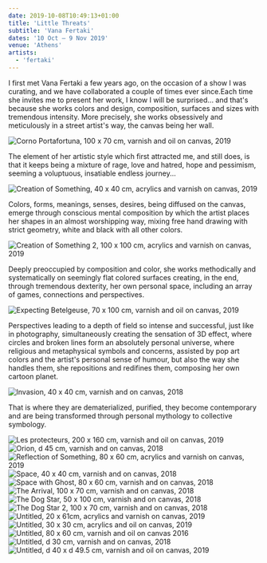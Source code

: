 ```yaml
---
date: 2019-10-08T10:49:13+01:00
title: 'Little Threats'
subtitle: 'Vana Fertaki'
dates: '10 Oct – 9 Nov 2019'
venue: 'Athens'
artists:
  - 'fertaki' 
---
```

I first met Vana Fertaki a few years ago, on the occasion of a show I was curating, and we have collaborated a couple of times ever since.Each time she invites me to present her work, I know I will be surprised... and that's because she works colors and design, composition, surfaces and sizes with tremendous intensity. More precisely, she works obsessively and meticulously in a street artist's way, the canvas being her wall. 

![Corno Portafortuna, <br>100 x 70 cm, <br>varnish and oil on canvas, <br>2019](/exhibitions/fertaki-little-threats/fertaki-little-threats-001.jpg)

The element of her artistic style which first attracted me, and still does, is that it keeps being a mixture of rage, love and hatred, hope and pessimism, seeming a voluptuous, insatiable endless journey... 

![Creation of Something, <br>40 x 40 cm, <br>acrylics and varnish on canvas, <br>2019](/exhibitions/fertaki-little-threats/fertaki-little-threats-002.jpg)

Colors, forms, meanings, senses, desires, being diffused on the canvas, emerge through conscious mental composition by which the artist places her shapes in an almost worshipping way, mixing free hand drawing with strict geometry, white and black with all other colors. 

![Creation of Something 2, <br>100 x 100 cm, <br>acrylics and varnish on canvas, <br>2019](/exhibitions/fertaki-little-threats/fertaki-little-threats-003.jpg)

Deeply preoccupied by composition and color, she works methodically and systematically on seemingly flat colored surfaces creating, in the end, through tremendous dexterity, her own personal space, including an array of games, connections and perspectives. 

![Expecting Betelgeuse, <br>70 x 100 cm, <br>varnish and oil on canvas, <br>2019](/exhibitions/fertaki-little-threats/fertaki-little-threats-004.jpg)

Perspectives leading to a depth of field so intense and successful, just like in photography, simultaneously creating the sensation of 3D effect, where circles and broken lines form an absolutely personal universe, where religious and metaphysical symbols and concerns, assisted by pop art colors and the artist's personal sense of humour, but also the way she handles them, she repositions and redifines them, composing her own cartoon planet. 

![Invasion, <br>40 x 40 cm, <br>varnish and on canvas, <br>2018](/exhibitions/fertaki-little-threats/fertaki-little-threats-005.jpg)

That is where they are dematerialized, purified, they become contemporary and are being transformed through personal mythology to collective symbology.

![Les protecteurs, <br>200 x 160 cm, <br>varnish and oil on canvas, <br>2019](/exhibitions/fertaki-little-threats/fertaki-little-threats-006.jpg)
![Orion, <br>d 45 cm, <br>varnish and on canvas, <br>2018](/exhibitions/fertaki-little-threats/fertaki-little-threats-007.jpg)
![Reflection of Something, <br>80 x 60 cm, <br>acrylics and varnish on canvas, <br>2019](/exhibitions/fertaki-little-threats/fertaki-little-threats-008.jpg)
![Space, <br>40 x 40 cm, <br>varnish and on canvas, <br>2018](/exhibitions/fertaki-little-threats/fertaki-little-threats-009.jpg)
![Space with Ghost, <br>80 x 60 cm, <br>varnish and on canvas, <br>2018](/exhibitions/fertaki-little-threats/fertaki-little-threats-010.jpg)
![The Arrival, <br>100 x 70 cm, <br>varnish and on canvas, <br>2018](/exhibitions/fertaki-little-threats/fertaki-little-threats-011.jpg)
![The Dog Star, <br>50 x 100 cm, <br>varnish and on canvas, <br>2018](/exhibitions/fertaki-little-threats/fertaki-little-threats-012.jpg)
![The Dog Star 2, <br>100 x 70 cm, <br>varnish and on canvas, <br>2018](/exhibitions/fertaki-little-threats/fertaki-little-threats-013.jpg)
![Untitled, <br>20 x 61cm, <br>acrylics and varnish on canvas, <br>2019](/exhibitions/fertaki-little-threats/fertaki-little-threats-014.jpg)
![Untitled, <br>30 x 30 cm, <br>acrylics and oil on canvas, <br>2019](/exhibitions/fertaki-little-threats/fertaki-little-threats-015.jpg)
![Untitled, <br>80 x 60 cm, <br>varnish and oil on canvas 2016](/exhibitions/fertaki-little-threats/fertaki-little-threats-016.jpg)
![Untitled, <br>d 30 cm, <br>varnish and on canvas, <br>2018](/exhibitions/fertaki-little-threats/fertaki-little-threats-017.jpg)
![Untitled, <br>d 40 x d 49.5 cm, <br>varnish and oil on canvas, <br>2019](/exhibitions/fertaki-little-threats/fertaki-little-threats-018.jpg)
